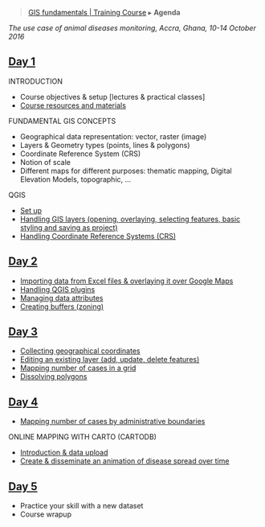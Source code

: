 > [GIS fundamentals | Training Course](agenda.md) ▸ **Agenda**

*The use case of animal diseases monitoring, Accra, Ghana, 10-14 October 2016*

## [Day 1](day1.md)
INTRODUCTION
  * Course objectives & setup [lectures & practical classes]
  * [Course resources and materials](resources.md)

FUNDAMENTAL GIS CONCEPTS
  * Geographical data representation: vector, raster (image)
  * Layers & Geometry types (points, lines & polygons)
  * Coordinate Reference System (CRS)
  * Notion of scale
  * Different maps for different purposes: thematic mapping, Digital Elevation Models, topographic, ...

QGIS
  * [Set up](qgis-setup.md)
  * [Handling GIS layers (opening, overlaying, selecting features, basic styling and saving as project)](handling-gis-layers.md)
  * [Handling Coordinate Reference Systems (CRS)](handling-crs.md)

## [Day 2](day2.md)
  * [Importing data from Excel files & overlaying it over Google Maps](importing-excel.md)
  * [Handling QGIS plugins](qgis-setup.md)
  * [Managing data attributes](managing-data-attributes.md)
  * [Creating buffers (zoning)](buffers.md)

## [Day 3](day3.md)
  * [Collecting geographical coordinates](collect-lon-lat.md)
  * [Editing an existing layer (add, update, delete features)](edit-layer.md)
  * [Mapping number of cases in a grid](nb-cases-grid.md)
  * [Dissolving polygons](dissolving-poly.md)
  
## [Day 4](day4.md)
  * [Mapping number of cases by administrative boundaries](nb-cases-admin.md)

ONLINE MAPPING WITH CARTO (CARTODB)
  * [Introduction & data upload](intro-upload-carto.md)
  * [Create & disseminate an animation of disease spread over time](disease-spread-carto.md)
  
## [Day 5](day5.md)
  * Practice your skill with a new dataset
  * Course wrapup

